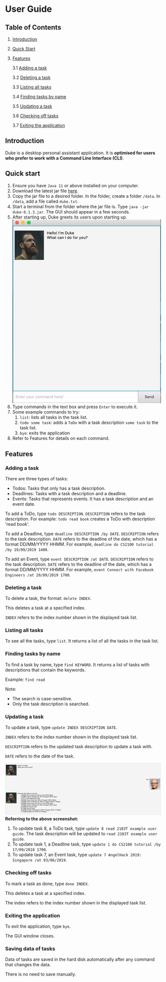 # User Guide

## Table of Contents
1. [Introduction](#introduction)

2. [Quick Start](#quick-start)

3. [Features](#features)

    3.1 [Adding a task](#adding-a-task)
    
    3.2 [Deleting a task](#deleting-a-task)
    
    3.3 [Listing all tasks](#listing-all-tasks)
    
    3.4 [Finding tasks by name](#finding-tasks-by-name)
    
    3.5 [Updating a task](#updating-a-task)
    
    3.6 [Checking off tasks](#checking-off-tasks)
    
    3.7 [Exiting the application](#exiting-the-application)

## Introduction <a name=introduction>
Duke is a desktop personal assistant application. It is **optimised for users who prefer to work
with a Command Line Interface (CLI)**.

## Quick start <a name=quick-start>
1. Ensure you have `Java 11` or above installed on your computer.
2. Download the latest jar file [here](https://github.com/C-likethis123/duke/releases/tag/A-Release).
3. Copy the jar file to a desired folder. In the folder, create a folder `/data`. In `/data`, add a file called `duke.txt`.
3. Start a terminal from the folder where the jar file is. Type `java -jar duke-0.1.3.jar`. The GUI should appear in a few seconds.
4. After starting up, Duke greets its users upon starting up.
![alt text](https://github.com/C-likethis123/duke/blob/master/docs/Initialisation.png?raw=true "Duke greeting users")
5. Type commands in the text box and press `Enter` to execute it.
6. Some example commands to try:
    1. `list`: lists all tasks in the task list.
    2. `todo some task`: adds a `ToDo` with a task description `some task` to the task list.
    3. `bye`: exits the application
7. Refer to Features for details on each command.    
     
## Features <a name=features>

### Adding a task 
There are three types of tasks:
* Todos: Tasks that only has a task description.
* Deadlines: Tasks with a task description and a deadline.
* Events: Tasks that represents events. It has a task description and an event date.

To add a ToDo, type `todo DESCRIPTION`. 
`DESCRIPTION` refers to the task description. 
For example:   `todo read book` creates a ToDo with description 'read book'.


To add a Deadline, type `deadline DESCRIPTION /by DATE`.
`DESCRIPTION` refers to the task description. 
`DATE` refers to the deadline of the date, which has a format DD/MM/YYYY HHMM.
For example, `deadline do CS2100 tutorial /by 19/09/2019 1400`.

To add an Event, type `event DESCRIPTION /at DATE`.
`DESCRIPTION` refers to the task description. 
`DATE` refers to the deadline of the date, which has a format DD/MM/YYYY HHMM.
For example, `event Connect with Facebook Engineers /at 20/09/2019 1700`.

### Deleting a task
To delete a task, the format: `delete INDEX`.

This deletes a task at a specified index. 

`INDEX` refers to the index number shown in the displayed task list.

### Listing all tasks
To see all the tasks, type `list`. 
It returns a list of all the tasks in the task list.

### Finding tasks by name
To find a task by name, type `find KEYWORD`.
It returns a list of tasks with descriptions that contain the keywords.

Example:
`find read`


Note: 
* The search is case-sensitive.
* Only the task description is searched.

### Updating a task
To update a task, type `update INDEX DESCRIPTION DATE`.

`INDEX` refers to the index number shown in the displayed task list.

`DESCRIPTION` refers to the updated task description to update 
a task with. 

`DATE` refers to the date of the task.

![alt text](https://github.com/C-likethis123/duke/blob/master/docs/TaskList.png?raw=true "Task List")
**Referring to the above screenshot:**

1. To update task 8, a ToDo task, type `update 8 read 2103T example user guide`.
The task description will be updated to `read 2103T example user guide`.
2. To update task 1, a Deadline task, type `update 1 do CS2100 tutorial /by 17/09/2018 1700`.
3. To update task 7, an Event task, type `update 7 AngelHack 2019: Singapore /at 03/06/2019`.

### Checking off tasks
To mark a task as done, type `done INDEX`. 

This deletes a task at a specified index. 

The index refers to the index number shown in the displayed task list.

### Exiting the application
To exit the application, type `bye`.

The GUI window closes. 

### Saving data of tasks
Data of tasks are saved in the hard disk automatically after any 
command that changes the data. 

There is no need to save manually. 
